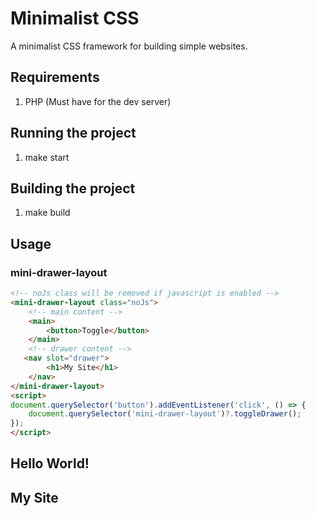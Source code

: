 # Minimalist CSS
A minimalist CSS framework for building simple websites.

## Requirements
1. PHP (Must have for the dev server)

## Running the project
1. make start

## Building the project
1. make build

## Usage

### mini-drawer-layout
```html
<!-- noJs class will be removed if javascript is enabled -->
<mini-drawer-layout class="noJs">
    <!-- main content -->
    <main>
        <button>Toggle</button>
    </main>
    <!-- drawer content -->
   <nav slot="drawer">
        <h1>My Site</h1>
    </nav>
</mini-drawer-layout>
<script>
document.querySelector('button').addEventListener('click', () => {
    document.querySelector('mini-drawer-layout')?.toggleDrawer();
});
</script>
```
<mini-drawer-layout class="noJs">
    <main>
        <h2>Hello World!</h2>
    </main>
   <nav slot="drawer">
        <h1>My Site</h1>
    </nav>
</mini-drawer-layout>
<script src="/src/index.js"></script>
<script>
document.querySelector('button').addEventListener('click', () => {
    document.querySelector('mini-drawer-layout')?.toggleDrawer();
});
</script>
<link rel="stylesheet" href="/src/index.css" />

<link rel="preconnect" href="https://fonts.googleapis.com">
<link rel="preconnect" href="https://fonts.gstatic.com" crossorigin>
<link href="https://fonts.googleapis.com/css2?family=Roboto+Mono:ital,wght@0,100;0,200;0,300;0,400;0,500;0,600;0,700;1,100;1,200;1,300;1,400;1,500;1,600;1,700&display=swap" rel="stylesheet">
<link rel="preconnect" href="https://fonts.googleapis.com">
<link rel="stylesheet" href="https://fonts.googleapis.com/css2?family=Material+Symbols+Outlined:opsz,wght,FILL,GRAD@24,400,0,0" />
